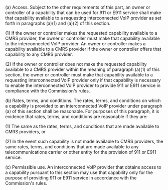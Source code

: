 (a) Access. Subject to the other requirements of this part, an owner or controller of a capability that can be used for 911 or E911 service shall make that capability available to a requesting interconnected VoIP provider as set forth in paragraphs (a)(1) and (a)(2) of this section.

(1) If the owner or controller makes the requested capability available to a CMRS provider, the owner or controller must make that capability available to the interconnected VoIP provider. An owner or controller makes a capability available to a CMRS provider if the owner or controller offers that capability to any CMRS provider.

(2) If the owner or controller does not make the requested capability available to a CMRS provider within the meaning of paragraph (a)(1) of this section, the owner or controller must make that capability available to a requesting interconnected VoIP provider only if that capability is necessary to enable the interconnected VoIP provider to provide 911 or E911 service in compliance with the Commission's rules.

(b) Rates, terms, and conditions. The rates, terms, and conditions on which a capability is provided to an interconnected VoIP provider under paragraph (a) of this section shall be reasonable. For purposes of this paragraph, it is evidence that rates, terms, and conditions are reasonable if they are:

(1) The same as the rates, terms, and conditions that are made available to CMRS providers, or

(2) In the event such capability is not made available to CMRS providers, the same rates, terms, and conditions that are made available to any telecommunications carrier or other entity for the provision of 911 or E911 service.

(c) Permissible use. An interconnected VoIP provider that obtains access to a capability pursuant to this section may use that capability only for the purpose of providing 911 or E911 service in accordance with the Commission's rules.

